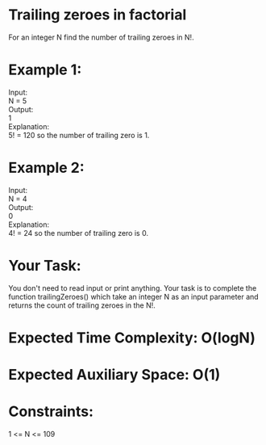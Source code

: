 # Trailing zeroes in factorial
For an integer N find the number of trailing zeroes in N!.

# Example 1:
Input:  
N = 5  
Output:  
1  
Explanation:  
5! = 120 so the number of trailing zero is 1.  

# Example 2:
Input:  
N = 4  
Output:  
0  
Explanation:  
4! = 24 so the number of trailing zero is 0.  

# Your Task:  
You don't need to read input or print anything. Your task is to complete the function trailingZeroes() which take an integer N as an input parameter and returns the count of trailing zeroes in the N!.  

# Expected Time Complexity: O(logN)  
# Expected Auxiliary Space: O(1)  

# Constraints:
1 <= N <= 109